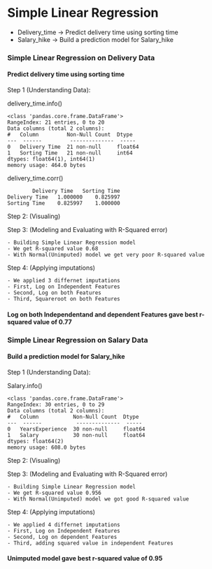 
# Simple Linear Regression

- Delivery_time -> Predict delivery time using sorting time
- Salary_hike -> Build a prediction model for Salary_hike




### Simple Linear Regression on Delivery Data
#### Predict delivery time using sorting time
Step 1 (Understanding Data):
    
delivery_time.info()

    <class 'pandas.core.frame.DataFrame'>
    RangeIndex: 21 entries, 0 to 20
    Data columns (total 2 columns):
    #   Column         Non-Null Count  Dtype  
    ---  ------         --------------  -----  
    0   Delivery Time  21 non-null     float64
    1   Sorting Time   21 non-null     int64  
    dtypes: float64(1), int64(1)
    memory usage: 464.0 bytes

delivery_time.corr()

            Delivery Time	Sorting Time
    Delivery Time	1.000000	0.825997
    Sorting Time	0.825997	1.000000

Step 2: (Visualing)

Step 3: (Modeling and Evaluating with R-Squared error)

    - Building Simple Linear Regression model
    - We get R-squared value 0.68 
    - With Normal(Unimputed) model we get very poor R-squared value

Step 4: (Applying imputations)

    - We applied 3 differnet imputations
    - First, Log on Independent Features
    - Second, Log on both Features
    - Third, Squareroot on both Features

#### Log on both Independentand and dependent Features gave best r-squared value of 0.77

### Simple Linear Regression on Salary Data
#### Build a prediction model for Salary_hike

Step 1 (Understanding Data):
    
Salary.info()

    <class 'pandas.core.frame.DataFrame'>
    RangeIndex: 30 entries, 0 to 29
    Data columns (total 2 columns):
    #   Column           Non-Null Count  Dtype  
    ---  ------           --------------  -----  
    0   YearsExperience  30 non-null     float64
    1   Salary           30 non-null     float64
    dtypes: float64(2)
    memory usage: 608.0 bytes
Step 2: (Visualing)

Step 3: (Modeling and Evaluating with R-Squared error)

    - Building Simple Linear Regression model
    - We get R-squared value 0.956
    - With Normal(Unimputed) model we got good R-squared value

Step 4: (Applying imputations)

    - We applied 4 differnet imputations
    - First, Log on Independent Features
    - Second, Log on dependent Features
    - Third, adding squared value in independent Features

#### Unimputed model gave best r-squared value of 0.95